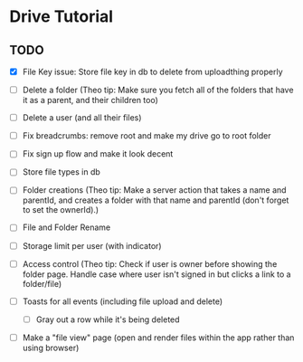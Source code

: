# Drive Tutorial

## TODO

- [x] File Key issue: Store file key in db to delete from uploadthing properly

- [ ] Delete a folder (Theo tip: Make sure you fetch all of the folders that have it as a parent, and their children too)

- [ ] Delete a user (and all their files)

- [ ] Fix breadcrumbs: remove root and make my drive go to root folder

- [ ] Fix sign up flow and make it look decent

- [ ] Store file types in db

- [ ] Folder creations (Theo tip: Make a server action that takes a name and parentId, and creates a folder with that name and parentId (don't forget to set the ownerId).)

- [ ] File and Folder Rename

- [ ] Storage limit per user (with indicator)

- [ ] Access control (Theo tip: Check if user is owner before showing the folder page. Handle case where user isn't signed in but clicks a link to a folder/file)

- [ ] Toasts for all events (including file upload and delete)

  - [ ] Gray out a row while it's being deleted

- [ ] Make a "file view" page (open and render files within the app rather than using browser)
